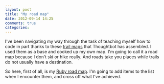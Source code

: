 ```yaml
---
layout: post
title: "My road map"
date: 2012-09-14 14:25
comments: true
categories: 
---
```


I've been navigating my way through the task of teaching myself how to code in part thanks to these [trail maps](https://github.com/thoughtbot/trail-map) that Thoughtbot has assembled.  I used them as a base and cooked up my own map.  I'm going to call it a road map because I don't ski or hike really.  And roads take you places while trails do not usually have a destination.

So here, first of all, is my [Ruby road map](blog/2012/09/14/road-map-no-1-ruby).  I'm going to add items to the list when I encounter them, and cross off what I've achieved.